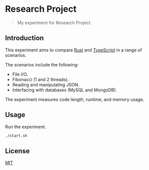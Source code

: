 # Research Project

> My experiment for Research Project.

## Introduction

This experiment aims to compare [Rust](https://rust-lang.org/) and [TypeScript](https://www.typescriptlang.org/) in a range of scenarios.

The scenarios include the following:

- File I/O.
- Fibonacci (1 and 2 threads).
- Reading and manipulating JSON.
- Interfacing with databases (MySQL and MongoDB).

The experiment measures code length, runtime, and memory usage.

## Usage

Run the experiment.

```sh
./start.sh
```

## License

[MIT](LICENSE)
